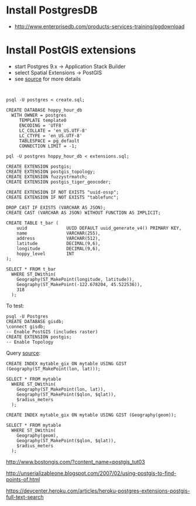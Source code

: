# Install PostgresDB
* http://www.enterprisedb.com/products-services-training/pgdownload

# Install PostGIS extensions
* start Postgres 9.x -> Application Stack Builder
* select Spatial Extensions -> PostGIS
* see [source](http://www.bostongis.com/?content_name=postgis_tut01) for more details

```


psql -U postgres < create.sql;

CREATE DATABASE hoppy_hour_db
  WITH OWNER = postgres
     TEMPLATE template0
     ENCODING = 'UTF8'
     LC_COLLATE = 'en_US.UTF-8'
     LC_CTYPE = 'en_US.UTF-8'
     TABLESPACE = pg_default
     CONNECTION LIMIT = -1;

pql -U postgres hoppy_hour_db < extensions.sql;     

CREATE EXTENSION postgis;
CREATE EXTENSION postgis_topology;
CREATE EXTENSION fuzzystrmatch;
CREATE EXTENSION postgis_tiger_geocoder;

CREATE EXTENSION IF NOT EXISTS "uuid-ossp";
CREATE EXTENSION IF NOT EXISTS "tablefunc";

DROP CAST IF EXISTS (VARCHAR AS JSON);
CREATE CAST (VARCHAR AS JSON) WITHOUT FUNCTION AS IMPLICIT;

CREATE TABLE t_bar (
    uuid               UUID DEFAULT uuid_generate_v4() PRIMARY KEY,
    name               VARCHAR(255),
    address            VARCHAR(512),
    latitude           DECIMAL(9,6),
    longitude          DECIMAL(9,6),
    hoppy_level        INT
);
```




```
SELECT * FROM t_bar
  WHERE ST_DWithin(
    Geography(ST_MakePoint(longitude, latitude)),
    Geography(ST_MakePoint(-122.678204, 45.522536)),
    318
  );

```






























To test:

```
psql -U Postgres
CREATE DATABASE gisdb;
\connect gisdb;
-- Enable PostGIS (includes raster)
CREATE EXTENSION postgis;
-- Enable Topology
```


Query [source](http://gis.stackexchange.com/questions/57072/how-to-find-points-in-a-kilometre-radius):

```
CREATE INDEX mytable_gix ON mytable USING GIST (Geography(ST_MakePoint(lon, lat)));

SELECT * FROM mytable
  WHERE ST_DWithin(
    Geography(ST_MakePoint(lon, lat)),
    Geography(ST_MakePoint($qlon, $qlat)),
    $radius_meters
  );

```

```
CREATE INDEX mytable_gix ON mytable USING GIST (Geography(geom));

SELECT * FROM mytable
  WHERE ST_DWithin(
    Geography(geom),
    Geography(ST_MakePoint($qlon, $qlat)),
    $radius_meters
  );
```


http://www.bostongis.com/?content_name=postgis_tut03



http://unserializableone.blogspot.com/2007/02/using-postgis-to-find-points-of.html



https://devcenter.heroku.com/articles/heroku-postgres-extensions-postgis-full-text-search
